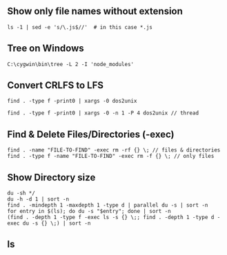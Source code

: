 ## Show only file names without extension

    ls -1 | sed -e 's/\.js$//'  # in this case *.js

## Tree on Windows

    C:\cygwin\bin\tree -L 2 -I 'node_modules'

## Convert CRLFS to LFS 

```
find . -type f -print0 | xargs -0 dos2unix

find . -type f -print0 | xargs -0 -n 1 -P 4 dos2unix // thread
```

## Find & Delete Files/Directories (-exec)

```
find . -name "FILE-TO-FIND" -exec rm -rf {} \; // files & directories
find . -type f -name "FILE-TO-FIND" -exec rm -f {} \; // only files
```
## Show Directory size

```
du -sh */         
du -h -d 1 | sort -n
find . -mindepth 1 -maxdepth 1 -type d | parallel du -s | sort -n
for entry in $(ls); do du -s "$entry"; done | sort -n
(find . -depth 1 -type f -exec ls -s {} \;; find . -depth 1 -type d -exec du -s {} \;) | sort -n

```
## ls 
